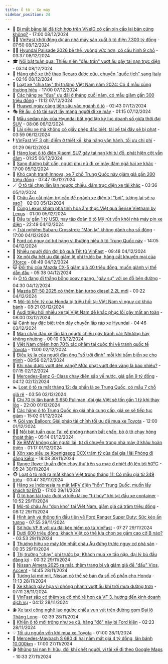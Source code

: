 ```yaml
---
title: Ô tô - Xe máy
sidebar_position: 24
---
```


<!-- dantri-o-to-xe-may:START -->
- 🤡 [Bị mất bằng lái đã tích hợp trên VNeID có cần xin cấp lại bản cứng không?](https://dantri.com.vn/o-to-xe-may/bi-mat-bang-lai-da-tich-hop-tren-vneid-co-can-xin-cap-lai-ban-cung-khong-20241203140149684.htm) - 17:00 08/12/2024
- 🧑‍💻 [VinFast khởi động dự án nhà máy sản xuất ô tô điện 7.300 tỷ đồng](https://dantri.com.vn/o-to-xe-may/vinfast-khoi-dong-du-an-nha-may-san-xuat-o-to-dien-7300-ty-dong-20241208115505962.htm) - 07:50 08/12/2024
- 🧑‍💻 [Hyundai Palisade 2026 bề thế, vuông vức hơn, có cấu hình 9 chỗ](https://dantri.com.vn/o-to-xe-may/hyundai-palisade-2026-be-the-vuong-vuc-hon-co-cau-hinh-9-cho-20241208101356986.htm) - 03:37 08/12/2024
- 🎓 [Nổi bật tuần qua: Thiếu niên &quot;đầu trần&quot; vượt ẩu gây tai nạn trực diện](https://dantri.com.vn/o-to-xe-may/noi-bat-tuan-qua-thieu-nien-dau-tran-vuot-au-gay-tai-nan-truc-dien-20241208093354315.htm) - 03:14 08/12/2024
- 🌊 [Hãng ghế xe thể thao Recaro được cứu, chuyển &quot;quốc tịch&quot; sang Italy](https://dantri.com.vn/o-to-xe-may/hang-ghe-xe-the-thao-recaro-duoc-cuu-chuyen-quoc-tich-sang-italy-20241207234031955.htm) - 02:16 08/12/2024
- 🥷 [Loạt xe &quot;chia tay&quot; thị trường Việt Nam năm 2024: Có 4 mẫu cùng thương hiệu](https://dantri.com.vn/o-to-xe-may/loat-xe-chia-tay-thi-truong-viet-nam-nam-2024-co-4-mau-cung-thuong-hieu-20241207005350187.htm) - 17:00 07/12/2024
- 🤩 [Các hãng xe &quot;đua&quot; ưu đãi ở tháng cuối năm, có mẫu giảm gần 300 triệu đồng](https://dantri.com.vn/o-to-xe-may/cac-hang-xe-dua-uu-dai-o-thang-cuoi-nam-co-mau-giam-gan-300-trieu-dong-20241206221442143.htm) - 11:12 07/12/2024
- 🫶 [Huawei ngày càng tiến sâu vào ngành ô tô](https://dantri.com.vn/o-to-xe-may/huawei-ngay-cang-tien-sau-vao-nganh-o-to-20241204170145056.htm) - 02:43 07/12/2024
- 🎭 [Rẽ ẩu, ô tô tải suýt lấy mạng người đi xe máy](https://dantri.com.vn/o-to-xe-may/re-au-o-to-tai-suyt-lay-mang-nguoi-di-xe-may-20241206145644819.htm) - 01:15 07/12/2024
- 🌁 [Mẫu sedan này của Hyundai bất ngờ lập kỷ lục doanh số giữa thời đại SUV](https://dantri.com.vn/o-to-xe-may/mau-sedan-nay-cua-hyundai-bat-ngo-lap-ky-luc-doanh-so-giua-thoi-dai-suv-20241206120121547.htm) - 08:06 06/12/2024
- 🦩 [Lái siêu xe mà không có giấy phép đặc biệt, tài xế tại đây sẽ bị phạt](https://dantri.com.vn/o-to-xe-may/lai-sieu-xe-ma-khong-co-giay-phep-dac-biet-tai-xe-tai-day-se-bi-phat-20241206090055573.htm) - 03:59 06/12/2024
- 🕴 [VinFast VF 3 ghi điểm ở thiết kế, khả năng vận hành, tối ưu chi phí](https://dantri.com.vn/o-to-xe-may/vinfast-vf-3-ghi-diem-o-thiet-ke-kha-nang-van-hanh-toi-uu-chi-phi-20241206080222841.htm) - 01:29 06/12/2024
- 🎡 [Hàng loạt ô tô điện Xiaomi SU7 gây tai nạn khi tự đỗ, phát hiện cột vẫn đâm](https://dantri.com.vn/o-to-xe-may/hang-loat-o-to-dien-xiaomi-su7-gay-tai-nan-khi-tu-do-phat-hien-cot-van-dam-20241206081953871.htm) - 01:25 06/12/2024
- 📝 [Sang đường bất cẩn, người phụ nữ đi xe máy đâm ngã hai xe khác](https://dantri.com.vn/o-to-xe-may/sang-duong-bat-can-nguoi-phu-nu-di-xe-may-dam-nga-hai-xe-khac-20241205105531148.htm) - 17:00 05/12/2024
- 🧐 [Khó cạnh tranh Innova, xe 7 chỗ Trung Quốc này giảm giá gần 200 triệu đồng](https://dantri.com.vn/o-to-xe-may/kho-canh-tranh-innova-xe-7-cho-trung-quoc-nay-giam-gia-gan-200-trieu-dong-20241205113629819.htm) - 07:47 05/12/2024
- 🪄 [Ô tô tải chạy lấn làn ngược chiều, đâm trực diện xe tải khác](https://dantri.com.vn/o-to-xe-may/o-to-tai-chay-lan-lan-nguoc-chieu-dam-truc-dien-xe-tai-khac-20241205081242906.htm) - 03:36 05/12/2024
- 🧰 [Châu Âu cắt giảm trợ cấp để ngành xe điện tự &quot;bơi&quot;, tương lai sẽ ra sao?](https://dantri.com.vn/o-to-xe-may/chau-au-cat-giam-tro-cap-de-nganh-xe-dien-tu-boi-tuong-lai-se-ra-sao-20241205001507184.htm) - 02:00 05/12/2024
- 🚀 [Cùng Lexus khám phá tinh hoa ẩm thực Việt qua Sense Vietnam by Lexus](https://dantri.com.vn/o-to-xe-may/cung-lexus-kham-pha-tinh-hoa-am-thuc-viet-qua-sense-vietnam-by-lexus-20241204142414825.htm) - 01:00 05/12/2024
- 💪 [Đầu tư gần 1 tỷ USD, nay tập đoàn ô tô Mỹ rút vốn khỏi nhà máy pin xe điện](https://dantri.com.vn/o-to-xe-may/dau-tu-gan-1-ty-usd-nay-tap-doan-o-to-my-rut-von-khoi-nha-may-pin-xe-dien-20241204120340773.htm) - 22:49 04/12/2024
- 🔥 [Trải nghiệm Subaru Crosstrek: &quot;Món lạ&quot; không dành cho số đông](https://dantri.com.vn/o-to-xe-may/trai-nghiem-subaru-crosstrek-mon-la-khong-danh-cho-so-dong-20241130110050609.htm) - 17:00 04/12/2024
- 🐲 [Ford có nguy cơ tụt hạng vì thương hiệu ô tô Trung Quốc này](https://dantri.com.vn/o-to-xe-may/ford-co-nguy-co-tut-hang-vi-thuong-hieu-o-to-trung-quoc-nay-20241204180737611.htm) - 14:05 04/12/2024
- 🌋 [Nhiều người đón đợi bộ quà Tết từ VinFast](https://dantri.com.vn/o-to-xe-may/nhieu-nguoi-don-doi-bo-qua-tet-tu-vinfast-20241204161758619.htm) - 09:48 04/12/2024
- 🤩 [Xe nội địa hết ưu đãi giảm lệ phí trước bạ, hãng cắt khuyến mại của Xforce](https://dantri.com.vn/o-to-xe-may/xe-noi-dia-het-uu-dai-giam-le-phi-truoc-ba-hang-cat-khuyen-mai-cua-xforce-20241204122527653.htm) - 08:49 04/12/2024
- 😺 [Đối thủ của Mazda CX-5 giảm giá 40 triệu đồng, muốn giành vị thế dẫn đầu](https://dantri.com.vn/o-to-xe-may/doi-thu-cua-mazda-cx-5-giam-gia-40-trieu-dong-muon-gianh-vi-the-dan-dau-20241204105709447.htm) - 05:38 04/12/2024
- 👍 [Ô tô đang đi thẳng bỗng xoay ngang, &quot;gây sự&quot; với xe đỗ bên đường](https://dantri.com.vn/o-to-xe-may/o-to-dang-di-thang-bong-xoay-ngang-gay-su-voi-xe-do-ben-duong-20241204102555066.htm) - 04:30 04/12/2024
- 🎃 [Mazda BT-50 2025 có thêm bản turbo diesel 2.2L mới](https://dantri.com.vn/o-to-xe-may/mazda-bt-50-2025-co-them-ban-turbo-diesel-22l-moi-20241203231955609.htm) - 00:22 04/12/2024
- ⚗️ [Mô-tô tiền tỷ của Honda bị triệu hồi tại Việt Nam vì nguy cơ khóa bánh](https://dantri.com.vn/o-to-xe-may/mo-to-tien-ty-cua-honda-bi-trieu-hoi-tai-viet-nam-vi-nguy-co-khoa-banh-20241203104022769.htm) - 08:21 03/12/2024
- 🦄 [Audi triệu hồi nhiều xe tại Việt Nam để khắc phục lỗi gây mất an toàn](https://dantri.com.vn/o-to-xe-may/audi-trieu-hoi-nhieu-xe-tai-viet-nam-de-khac-phuc-loi-gay-mat-an-toan-20241203123258697.htm) - 08:00 03/12/2024
- 😺 [Cánh tay đặc biệt trên dây chuyền lắp ráp xe Hyundai](https://dantri.com.vn/o-to-xe-may/canh-tay-dac-biet-tren-day-chuyen-lap-rap-xe-hyundai-20241203104714398.htm) - 04:46 03/12/2024
- 💼 [Màn chặn đầu xe lấn làn ngược chiều gây tranh cãi: Nhường hay không nhường](https://dantri.com.vn/o-to-xe-may/man-chan-dau-xe-lan-lan-nguoc-chieu-gay-tranh-cai-nhuong-hay-khong-nhuong-20241203000848543.htm) - 00:10 03/12/2024
- 💃 [Việt Nam chiếm hơn 70% tác phẩm tại cuộc thi vẽ tranh quốc tế Toyota](https://dantri.com.vn/o-to-xe-may/viet-nam-chiem-hon-70-tac-pham-tai-cuoc-thi-ve-tranh-quoc-te-toyota-20241202121512373.htm) - 11:00 02/12/2024
- 🚀 [Điều kỳ lạ  của người đàn ông &quot;số trời định&quot; mỗi khi bấm biển xe cho mình](https://dantri.com.vn/o-to-xe-may/dieu-ky-la-cua-nguoi-dan-ong-so-troi-dinh-moi-khi-bam-bien-xe-cho-minh-20241202152151415.htm) - 08:59 02/12/2024
- 🤩 [Khi nào được vượt đèn vàng? Mức phạt vượt đèn vàng là bao nhiêu?](https://dantri.com.vn/o-to-xe-may/khi-nao-duoc-vuot-den-vang-muc-phat-vuot-den-vang-la-bao-nhieu-20241202104423043.htm) - 07:15 02/12/2024
- 💪 [Mercedes-Benz G-Class chạy điện sắp về nước, giá gần 9 tỷ đồng](https://dantri.com.vn/o-to-xe-may/mercedes-benz-g-class-chay-dien-sap-ve-nuoc-gia-gan-9-ty-dong-20241202101225571.htm) - 04:12 02/12/2024
- 🏊 [Loạt ô tô ra mắt tháng 12: đa phần là xe Trung Quốc, có mẫu 7 chỗ giá rẻ](https://dantri.com.vn/o-to-xe-may/loat-o-to-ra-mat-thang-12-da-phan-la-xe-trung-quoc-co-mau-7-cho-gia-re-20241202093819726.htm) - 03:56 02/12/2024
- 💄 [Chi 70 tỷ lăn bánh S 650 Pullman, đại gia Việt sẽ tốn gần 1 tỷ khi thay lốp](https://dantri.com.vn/o-to-xe-may/chi-70-ty-lan-banh-s-650-pullman-dai-gia-viet-se-ton-gan-1-ty-khi-thay-lop-20241201215344155.htm) - 22:00 01/12/2024
- 👺 [Các hãng ô tô Trung Quốc ép giá nhà cung cấp, giá xe sẽ tiếp tục giảm](https://dantri.com.vn/o-to-xe-may/cac-hang-o-to-trung-quoc-ep-gia-nha-cung-cap-gia-xe-se-tiep-tuc-giam-20241201172007579.htm) - 15:02 01/12/2024
- ⚗️ [Gói vay Balloon: Giải pháp tài chính tối ưu để mua xe Toyota](https://dantri.com.vn/o-to-xe-may/goi-vay-balloon-giai-phap-tai-chinh-toi-uu-de-mua-xe-toyota-20241127172205180.htm) - 12:00 01/12/2024
- 🧑‍🏫 [Nổi bật tuần qua: Tài xế phóng nhanh bất chấp, bỏ ô tô chạy hòng thoát thân](https://dantri.com.vn/o-to-xe-may/noi-bat-tuan-qua-tai-xe-phong-nhanh-bat-chap-bo-o-to-chay-hong-thoat-than-20241201111639130.htm) - 05:14 01/12/2024
- 🦒 [Xe BMW không cần người lái, tự di chuyển trong nhà máy ở khâu hoàn thiện](https://dantri.com.vn/o-to-xe-may/xe-bmw-khong-can-nguoi-lai-tu-di-chuyen-trong-nha-may-o-khau-hoan-thien-20241201011249114.htm) - 01:17 01/12/2024
- 🐘 [Xôn xao siêu xe Koenigsegg CCX trăm tỷ của đại gia Hải Phòng đi đăng kiểm](https://dantri.com.vn/o-to-xe-may/xon-xao-sieu-xe-koenigsegg-ccx-tram-ty-cua-dai-gia-hai-phong-di-dang-kiem-20241201010510081.htm) - 18:08 30/11/2024
- 🧠 [Range Rover thuần điện chạy thử trên sa mạc ở nhiệt độ lên tới 50⁰C](https://dantri.com.vn/o-to-xe-may/range-rover-thuan-dien-chay-thu-tren-sa-mac-o-nhiet-do-len-toi-50c-20241130120653390.htm) - 05:24 30/11/2024
- 🐵 [Loạt ô tô mới ra mắt khách Việt trong tháng 11: Có mẫu giá từ 349 triệu](https://dantri.com.vn/o-to-xe-may/loat-o-to-moi-ra-mat-khach-viet-trong-thang-11-co-mau-gia-tu-349-trieu-20241130004104175.htm) - 00:47 30/11/2024
- 🤭 [Hãng xe Indonesia ra mắt MPV điện &quot;hồn&quot; Trung Quốc, muốn lấy khách từ BYD](https://dantri.com.vn/o-to-xe-may/hang-xe-indonesia-ra-mat-mpv-dien-hon-trung-quoc-muon-lay-khach-tu-byd-20241129225025359.htm) - 17:00 29/11/2024
- 🤠 [Ô tô bán tải toác đuôi vì kiểu lái xe &quot;tự hủy&quot; khi tạt đầu xe container](https://dantri.com.vn/o-to-xe-may/o-to-ban-tai-toac-duoi-vi-kieu-lai-xe-tu-huy-khi-tat-dau-xe-container-20241129110415128.htm) - 10:52 29/11/2024
- 🫶 [Mô-tô châu Âu &quot;dọn kho&quot; tại Việt Nam, giảm giá cả trăm triệu đồng](https://dantri.com.vn/o-to-xe-may/mo-to-chau-au-don-kho-tai-viet-nam-giam-gia-ca-tram-trieu-dong-20241129113218449.htm) - 08:12 29/11/2024
- 🚀 [Hình ảnh và thông tin đầu tiên về Ford Ranger Super Duty: Sức kéo ấn tượng](https://dantri.com.vn/o-to-xe-may/hinh-anh-va-thong-tin-dau-tien-ve-ford-ranger-super-duty-suc-keo-an-tuong-20241129095808553.htm) - 07:55 29/11/2024
- 🎊 [Sở hữu VF 8 với ưu đãi kép hiếm có từ VinFast](https://dantri.com.vn/o-to-xe-may/so-huu-vf-8-voi-uu-dai-kep-hiem-co-tu-vinfast-20241129142656823.htm) - 07:27 29/11/2024
- 🦄 [Dưới 600 triệu đồng, khách Việt có thể lựa chọn xe gầm cao cỡ B nào?](https://dantri.com.vn/o-to-xe-may/duoi-600-trieu-dong-khach-viet-co-the-lua-chon-xe-gam-cao-co-b-nao-20241128103140789.htm) - 03:53 29/11/2024
- 🥷 [Thương hiệu xe máy lớn nhất châu Âu đứng trước nguy cơ phá sản](https://dantri.com.vn/o-to-xe-may/thuong-hieu-xe-may-lon-nhat-chau-au-dung-truoc-nguy-co-pha-san-20241128233730424.htm) - 00:35 29/11/2024
- 🦏 [Thị trường &quot;chạy&quot; phí trước bạ: Khách mua xe tấp nập, đại lý bù đầu đăng ký](https://dantri.com.vn/o-to-xe-may/thi-truong-chay-phi-truoc-ba-khach-mua-xe-tap-nap-dai-ly-bu-dau-dang-ky-20241128203725572.htm) - 00:32 29/11/2024
- 🤗 [Nissan Almera 2025 ra mắt, thêm trang bị và giảm giá để &quot;đấu&quot; Vios, Accent](https://dantri.com.vn/o-to-xe-may/nissan-almera-2025-ra-mat-them-trang-bi-va-giam-gia-de-dau-vios-accent-20241128213656094.htm) - 14:45 28/11/2024
- 🐲 [Tương lai mờ mịt, Nissan có thể sẽ bán đa số cổ phần cho Honda](https://dantri.com.vn/o-to-xe-may/tuong-lai-mo-mit-nissan-co-the-se-ban-da-so-co-phan-cho-honda-20241128144903172.htm) - 11:13 28/11/2024
- 🤭 [Xe khách gây họa vì phóng nhanh vượt ẩu khi trời mưa đường trơn](https://dantri.com.vn/o-to-xe-may/xe-khach-gay-hoa-vi-phong-nhanh-vuot-au-khi-troi-mua-duong-tron-20241128124926345.htm) - 07:11 28/11/2024
- 🐻 [VinFast sắp có thêm xe cỡ nhỏ rẻ hơn cả VF 3, hướng đến kinh doanh dịch vụ](https://dantri.com.vn/o-to-xe-may/vinfast-sap-co-them-xe-co-nho-re-hon-ca-vf-3-huong-den-kinh-doanh-dich-vu-20241128110716228.htm) - 04:12 28/11/2024
- ⛽️ [Xe taxi công nghệ lao ngược chiều vun vút trên đường gom Đại lộ Thăng Long](https://dantri.com.vn/o-to-xe-may/xe-taxi-cong-nghe-lao-nguoc-chieu-vun-vut-tren-duong-gom-dai-lo-thang-long-20241128014834560.htm) - 02:39 28/11/2024
- 🫣 [Khiến ô tô mới trông như xe cũ, hãng &quot;độ&quot; này bị Ford kiện](https://dantri.com.vn/o-to-xe-may/khien-o-to-moi-trong-nhu-xe-cu-hang-do-nay-bi-ford-kien-20241128090721375.htm) - 02:23 28/11/2024
- 💡 [Tối ưu nguồn vốn khi mua xe Toyota](https://dantri.com.vn/o-to-xe-may/toi-uu-nguon-von-khi-mua-xe-toyota-20241127171217097.htm) - 01:00 28/11/2024
- 💪 [Mercedes-Maybach S 680 đi hai năm mất giá 4 tỷ đồng, lăn bánh 10.000km](https://dantri.com.vn/o-to-xe-may/mercedes-maybach-s-680-di-hai-nam-mat-gia-4-ty-dong-lan-banh-10000km-20241127173216596.htm) - 17:00 27/11/2024
- 🎬 [Những tai nạn hi hữu, đôi khi chết người, vì tài xế đi theo Google Maps](https://dantri.com.vn/o-to-xe-may/nhung-tai-nan-hi-huu-doi-khi-chet-nguoi-vi-tai-xe-di-theo-google-maps-20241127122412597.htm) - 10:33 27/11/2024<!-- dantri-o-to-xe-may:END -->

